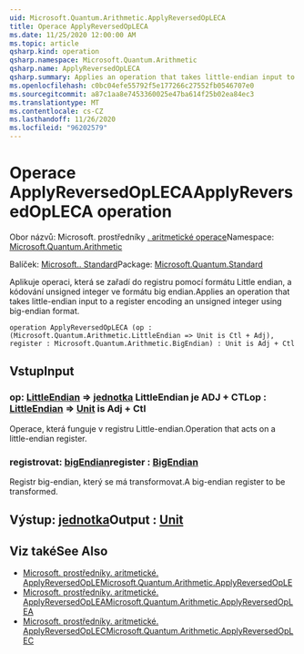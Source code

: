 ```yaml
---
uid: Microsoft.Quantum.Arithmetic.ApplyReversedOpLECA
title: Operace ApplyReversedOpLECA
ms.date: 11/25/2020 12:00:00 AM
ms.topic: article
qsharp.kind: operation
qsharp.namespace: Microsoft.Quantum.Arithmetic
qsharp.name: ApplyReversedOpLECA
qsharp.summary: Applies an operation that takes little-endian input to a register encoding an unsigned integer using big-endian format.
ms.openlocfilehash: c0bc04efe55792f5e177266c27552fb0546707e0
ms.sourcegitcommit: a87c1aa8e7453360025e47ba614f25b02ea84ec3
ms.translationtype: MT
ms.contentlocale: cs-CZ
ms.lasthandoff: 11/26/2020
ms.locfileid: "96202579"
---
```

# <a name="applyreversedopleca-operation"></a><span data-ttu-id="4400d-102">Operace ApplyReversedOpLECA</span><span class="sxs-lookup"><span data-stu-id="4400d-102">ApplyReversedOpLECA operation</span></span>

<span data-ttu-id="4400d-103">Obor názvů: Microsoft. prostředníky [. aritmetické operace](xref:Microsoft.Quantum.Arithmetic)</span><span class="sxs-lookup"><span data-stu-id="4400d-103">Namespace: [Microsoft.Quantum.Arithmetic](xref:Microsoft.Quantum.Arithmetic)</span></span>

<span data-ttu-id="4400d-104">Balíček: [Microsoft.. Standard](https://nuget.org/packages/Microsoft.Quantum.Standard)</span><span class="sxs-lookup"><span data-stu-id="4400d-104">Package: [Microsoft.Quantum.Standard](https://nuget.org/packages/Microsoft.Quantum.Standard)</span></span>


<span data-ttu-id="4400d-105">Aplikuje operaci, která se zařadí do registru pomocí formátu Little endian, a kódování unsigned integer ve formátu big endian.</span><span class="sxs-lookup"><span data-stu-id="4400d-105">Applies an operation that takes little-endian input to a register encoding an unsigned integer using big-endian format.</span></span>

```qsharp
operation ApplyReversedOpLECA (op : (Microsoft.Quantum.Arithmetic.LittleEndian => Unit is Ctl + Adj), register : Microsoft.Quantum.Arithmetic.BigEndian) : Unit is Adj + Ctl
```


## <a name="input"></a><span data-ttu-id="4400d-106">Vstup</span><span class="sxs-lookup"><span data-stu-id="4400d-106">Input</span></span>

### <a name="op--littleendian--unit--is-adj--ctl"></a><span data-ttu-id="4400d-107">op: [LittleEndian](xref:Microsoft.Quantum.Arithmetic.LittleEndian) => [jednotka](xref:microsoft.quantum.lang-ref.unit) LittleEndian je ADJ + CTL</span><span class="sxs-lookup"><span data-stu-id="4400d-107">op : [LittleEndian](xref:Microsoft.Quantum.Arithmetic.LittleEndian) => [Unit](xref:microsoft.quantum.lang-ref.unit)  is Adj + Ctl</span></span>

<span data-ttu-id="4400d-108">Operace, která funguje v registru Little-endian.</span><span class="sxs-lookup"><span data-stu-id="4400d-108">Operation that acts on a little-endian register.</span></span>


### <a name="register--bigendian"></a><span data-ttu-id="4400d-109">registrovat: [bigEndian](xref:Microsoft.Quantum.Arithmetic.BigEndian)</span><span class="sxs-lookup"><span data-stu-id="4400d-109">register : [BigEndian](xref:Microsoft.Quantum.Arithmetic.BigEndian)</span></span>

<span data-ttu-id="4400d-110">Registr big-endian, který se má transformovat.</span><span class="sxs-lookup"><span data-stu-id="4400d-110">A big-endian register to be transformed.</span></span>



## <a name="output--unit"></a><span data-ttu-id="4400d-111">Výstup: [jednotka](xref:microsoft.quantum.lang-ref.unit)</span><span class="sxs-lookup"><span data-stu-id="4400d-111">Output : [Unit](xref:microsoft.quantum.lang-ref.unit)</span></span>



## <a name="see-also"></a><span data-ttu-id="4400d-112">Viz také</span><span class="sxs-lookup"><span data-stu-id="4400d-112">See Also</span></span>

- [<span data-ttu-id="4400d-113">Microsoft. prostředníky. aritmetické. ApplyReversedOpLE</span><span class="sxs-lookup"><span data-stu-id="4400d-113">Microsoft.Quantum.Arithmetic.ApplyReversedOpLE</span></span>](xref:Microsoft.Quantum.Arithmetic.ApplyReversedOpLE)
- [<span data-ttu-id="4400d-114">Microsoft. prostředníky. aritmetické. ApplyReversedOpLEA</span><span class="sxs-lookup"><span data-stu-id="4400d-114">Microsoft.Quantum.Arithmetic.ApplyReversedOpLEA</span></span>](xref:Microsoft.Quantum.Arithmetic.ApplyReversedOpLEA)
- [<span data-ttu-id="4400d-115">Microsoft. prostředníky. aritmetické. ApplyReversedOpLEC</span><span class="sxs-lookup"><span data-stu-id="4400d-115">Microsoft.Quantum.Arithmetic.ApplyReversedOpLEC</span></span>](xref:Microsoft.Quantum.Arithmetic.ApplyReversedOpLEC)